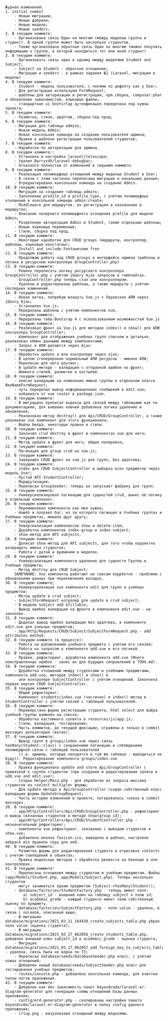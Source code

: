     Журнал изменений:
    1. initial commit
        - Новые миграции;
        - Новые фабрики;
        - Новые модели;
        - Новые seeders;
    2. В текущем коммите:
        - Организована связь Один ко многим (между моделью группа и студент). В одной группе может быть несколько студентов.
        - Также организована обратная связь Один ко многим (можно получить информацию о группе, в которой находиться тот или иной студент)
    3. В текущем коммите:
        - Организовать связь один к одному между моделями Student and Subject;
        - Subject на Student - обратное отношение;
        - Миграции и seeders - в рамках задания №2 (Laravel, миграции и модели)
    4. В текщуем коммите:
        - Student - модель пользователя, с полями по дефолту как у User;
        - Для регистрации используем FormRequest;
        - шаблоны для авторизации и регистрации, npm сборка, composer.phar и обновление зависимостей, языковые файлы;
        - стандартная ui bootsrtap аутенфикация переделана под нужны проекта;
    5. В текущем коммите:
        - Разметка, стили, адаптив, сборка под прод;
    6. В текущем коммите:
        - Миграция для таблицы admins;
        - Новая модель Admin;
        - Новая консольная команда на создание пользователя админа;
        - Правки в шаблоне регистрации пользователей студентов;
    7. В текущем коммите:
        - Наработки по авторизации для админа.
    8. В текущем коммите::
        - Установка и настройка laravel/telescope;
        - Удалил Barryvdh/laravel-debugbar;
        - Отказался полностью от изменений в седьмом коммите.
    9. В текущем коммите:
        - Реализация полиморфных отношений между моделью Student и User;
        - В связи с этим частично переписаны миграции и начальные данные;
        - Отредактирована консольная команда на создание Admin.
    10. В текущем коммите:
        - Миграция на создание таблицы admins;
        - Заполнение prodile_id и profile_type, с учётом полиморфных отношений в консольной команде admin:create;
        - Middleware для маршрутов, их регистрация и назначение в маршрутах;
        - Описание лочернего полиморфного отношения profile для модели Admin;
        - Разделение авторизации Admin и Student, также отдельные шаблоны;
        - Новые языковые переменные;
        - Стили, сборка под прод.
    11. В текущем коммите:
        - Некоторые наработки для CRUD groups (маршруты, контроллер, шаблоны, языковые констатны);
        - Install and include Fontawesome free
    12. В текущем коммите:
        - Продолжаю работу над CRUD groups в интерфейсе админа (шаблоны и логика в ресурсном контроллере GroupController.php)
    13. В текущем коммите:
        - Решено переписать логику ресурсного контроллера GroupController.php с учётом jQuery Ajax запросов в темплейтах. 
          GroupController.php теперь стал апи контроллером.
        - Удалены и редактированы шаблоны, а также маршруты с учётом последних изменений.
    14. В текущем коммите:
        - Новая ветка, попробую юзануть Vue.js + Ларовское АПИ через jQuery Ajax;
        - Установлен Vue.js;
        - Переделаны шаблоны с учётом компонентов vue.
    15. В текущем коммите:
        - Переделаны табы Bootsrap 4 с использованием возможностей Vue.js
    16. В текущем коммите:
        - Реализовал фронт на Vue.js для методов index() и show() для АПИ контролера GroupController;
        - Компонент для отображения учебных групп списком и детально, реализован обмен данными между компонентами;
        - Запрос к АПИ делаются через Ajax.
    17. В текущем коммите:
        - Обработка update а впи контролере через ajax;
        - В целом сгенерирован нормальный АПИ ресурсов - именно АПИ;
        - Переписан для него роутинг;
        - В update методе - валидация с отправкой ошибок на фронт;
        - Немного стилей, разметки и костылей.
    18. В текущем коммите:
        - описал валидацию на изменение имени группы в отдельном классе NewNameFormRequest;
        - чуть переделал вывод информационных сообщений в edit.vue;
        - избавился от vue router в package.json.
    19. В текущем коммите:
        - В миграциях преписал индексы для связей между таблицами как по документациии, для внешних ключей добавлена логика удаление и обновления;
        - Реализован метод destroy() для Api/CRUD/GroupController, а также реалиован vue компонент для этого функционала;
        - Файлы билда, некоторые правки и стили.
    20. В текущем коммите:
        - Закончил crud destroy и фронт в компонентах vue для него;
    21. В текущем коммите:
        - Метод update и фронт для него, общая полировка;
    22. В текущем коммите:
        - Пагинация для group crud на vue.js;
    23. В текущем коммите:
        - Завeрешён CRUD фронт на vue.js для групп, без адаптива;
    24. В текущем коммите:
        - index для CRUD SubjectController и выборка всех предметов через модель User;
        - Пустой API StudentController;
        - Маршрутизация;
        - Переписан GroupSeeder, теперь он запускает фабрику для групп.
    25. В текущем коммите:
        - Универсиализировал пагинацию для сущностей crud, вынес её логику в отдельный компонент.
    26. В текущем коммите:
        - Переименовал компоненты как мне нужно;
        - Нашёл и поправл баг, из за которого пагинция в Учебных группах и Учебных предметах, мешала друг другу;
    27. В текущем коммите:
        - Унверсиализация компонентов show и delete-item;
        - Доработка компонентов index-group и index-subject;
        - show метод для API subjects.
    28. В текущем коммите:
        - Дописал show метод для API subjects, для того чтобы корректно возвращать имена студентов;
        - Работа с датой и временем в моделях.
    29. В текущем коммите:
        - Универсализация компонента удаления для сущности Группы и Учебные предметы;
        - Метод destroy для CRUD Subject;
        ЗАМЕЧАНИЕ: Vue компоенты работают не совсем корректно - проблема с обновлением данных при переключении вкладок.
    30. В текущем коммите;
        - Универсиализация vue компонента edit для групп и учебных предметов;
        - Метод update в crud subject;
        - SubjectFormRequest котролер для update в crud subject;
        - В модели Subject add $fillable;
        - Вывод ошибок валидации на фронте в компоненте edit.vue - на закончен.
    31. В текущем коммите:
        - Доделал вывод ошибок валидации без адаптива, в компоненте edit.vue для учеьных предметов;
        - app/Http/Requests/CRUD/Subject/SubjectFormRequest.php - add attributes method.
    32. В текущем коммите (в процессе):
        - Работа на добавлением учебного предмета с учётом его связей;
        - Работа на запросом в компоненте add.vue и его логикой.
    33. В текущем коммите:
        - Правки, рефакторинг, доработка компонента add.vue (Много неисправленных ошибок - занес их для будущих сиправлений в TODO.md).
    34. В текущем коммиите:
        - Доработка отношений между студентами и учебными предметами, компонента add.vue, методов index() и show() в 
          апи контролере SubjectController с учётом отношений. Закончена первая версия CRUD SubjectController.
    35. В текущем коммите:
        - Общий рефакторинг;
        - Компонент students/index.vue (частично) и index() метод в StudentController с учётом связей с таблицей пользователей. 
    36. В текущем коммите:
        - Перевёрстана форма регистрации студента, html select для выбра учебной группы изменён на список;
        - Обработка кастомного селекта в resources/js/app.js;
        - Стили, валидация, тестирование;
        - Часть коммитов, до текущей фиксации, отражены в только в commit messages репозитория (веток).
    37. В текущем коммите:
        - Вывод групп в groups/index.vue через связь hasMany(Student::class) с сохранением пагинации и соблюдением полиморфной связи с таблицей пользователей
          (т.е. админы, которые находятся в той же таблице - выводиться не будут). Редактирование компонента groups/index.vue
    38. В текущем коммите:
        - Правка функционала update and store Api/GroupController c привязкой к группе студентов (при создании и редактировании записи в add.vue and edit.vue);
        - Создан Helper/Main.php - для обработки из запроса массива студентов из <select multiple> формы;
        - Для update метода в Api/GroupController создан собственный класс валидации формы UpdateGroupRequest;
        - Часть истории изменений в проекте, логировалось только в commit messeges.
    39. В текущем коммите:
        - app/Http/Controllers/Api/CRUD/GroupController.php - рефакторинг и вывод связанных студентов в методе show(group_id);
        - app/Http/Controllers/Api/CRUD/StudentController.php - незначительный рефакторинг;
        - компоненты vue рефакторинг, связанные с выводом студентов в show.vue;
        - добавлена иконка favicon.ico, выведена в шаблон, настроено webpack mix правило copy для неё.
    40. В текущем коммите:
        - Разметка формы для редактирования студента и отрисовка <select> с учетом совпедений в объектах;
        - Правка индексных методов с обработка реквеста на бекенде в апи контролерах.
    41. В текущем коммите:
        - Переписаны отношения между студентом и учебным предметом. Файлы (app/Models/Student.php, app/Models/Subject.php). Теперь несколько студентов
          могут заниматься одним предметом (Subject->hasMany(Student));
        - database/factories/StudentFactory.php - теперь имеет поля:
            a) subject_id - внешний ключ на таблицу subject к полю id;
            b) academic_grade - каждый студенто имеет свою собственную оценку по предмету.
        - database/factories/SubjectFactory.php - поле value - удалено, в связи с логикой, описанной выше;
        - В миграции database/migrations/2021_03_21_164430_create_subjects_table.php убрал поле value (оценка студента);
        - В миграции database/migrations/2021_03_27_062056_create_students_table.php, добавлен внешний ключ subject_id и academic_grade - оценка студента;
        - Миграция database/migrations/2021_03_27_062057_add_foreign_key_to_subjects_table.php - удалена, связь была не верна по ТЗ;
        - Переписан database/seeds/DatabaseSeeder.php класс, с учётом новых отношений;
        - Добавлен новый database/seeds/SubjectSeeder.php класс для тестирования учебных предметов;
        - routes/console.php - добавлена консольная команда, для очистки папки логов приложения.
    42. В текущем коммите:
        - Добавлен как dev зависимость пакет beyondcode/laravel-er-diagram-generator для генерации схемы отношений базы данных приложения;
        - config/erd-generator.php - скопированы настройки пакета beyondcode/laravel-er-diagram-generator в папку config данного приложения;
        - lrlup.png - визуализаия отношений между моделями.
        
